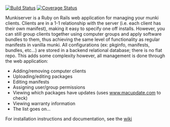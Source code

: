 [![Build Status](https://travis-ci.org/munkiserver/munkiserver.svg)](https://travis-ci.org/munkiserver/munkiserver)
[![Coverage Status](https://coveralls.io/repos/munkiserver/munkiserver/badge.svg?branch=master&service=github)](https://coveralls.io/github/munkiserver/munkiserver?branch=master)

Munkiserver is a Ruby on Rails web application for managing your munki clients. Clients are in a 1-1 relationship with the server  (i.e. each client has their own manifest), making it easy to specify one off installs. However, you can still group clients together using computer groups and apply software bundles to them, thus achieving the same level of functionality as regular manifests in vanilla munki. All configurations (ex: pkginfo, manifests, bundles, etc…) are stored in a backend relational database; there is no flat repo. This adds some complexity however, all management is done through the web application:

* Adding/removing computer clients
* Uploading/editing packages
* Editing manifests
* Assigning user/group permissions
* Viewing which packages have updates (uses www.macupdate.com to check)
* Viewing warranty information
* The list goes on…

For installation instructions and documentation, see the [wiki](https://github.com/munkiserver/munkiserver/wiki)
